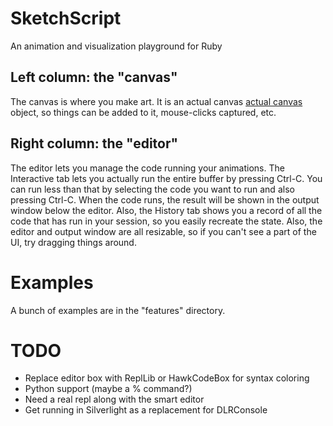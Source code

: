 SketchScript
============
An animation and visualization playground for Ruby

Left column: the "canvas"
-------------------------
The canvas is where you make art. It is an actual canvas
[actual canvas](http://msdn.microsoft.com/en-us/library/system.windows.controls.canvas\(VS.100\).aspx "MSDN System.Windows.Controls.Canvas") object, so things can be added to it, mouse-clicks captured, etc.

Right column: the "editor"
--------------------------
The editor lets you manage the code running your animations. The Interactive tab lets you actually run the entire buffer by pressing Ctrl-C. You can run less than that by selecting the code you want to run and also pressing Ctrl-C.
When the code runs, the result will be shown in the output window below the editor. Also, the History tab shows you a record of all the code that has run in your session, so you easily recreate the state.
Also, the editor and output window are all resizable, so if you can't see a part of the UI, try dragging things around.

Examples
========
A bunch of examples are in the "features" directory.

TODO
====
- Replace editor box with ReplLib or HawkCodeBox for syntax coloring
- Python support (maybe a %<language> command?)
- Need a real repl along with the smart editor
- Get running in Silverlight as a replacement for DLRConsole

